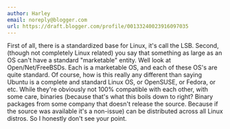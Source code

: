 ```yaml
---
author: Harley
email: noreply@blogger.com
url: https://draft.blogger.com/profile/00133240023916097035
---
```


First of all, there is a standardized base for Linux, it's call the LSB. Second, (though not completely Linux related) you say that something as large as an OS can't have a standard "marketable" entity. Well look at Open/Net/FreeBSDs. Each is a marketable OS, and each of these OS's are quite standard. Of course, how is this really any different than saying Ubuntu is a complete and standard Linux OS, or OpenSUSE, or Fedora, or etc. While they're obviously not 100% compatible with each other, with some care, binaries (because that's what this boils down to right? Binary packages from some company that doesn't release the source. Because if the source was available it's a non-issue) can be distributed across all Linux distros. So I honestly don't see your point.
